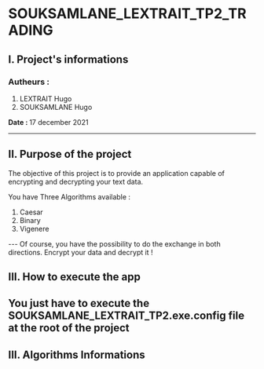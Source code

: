 # SOUKSAMLANE_LEXTRAIT_TP2_TRADING

## I. Project's informations

### Autheurs :

<ol>
<li>LEXTRAIT Hugo</li>
<li>SOUKSAMLANE Hugo</li>
</ol>

<b> Date : </b> 17 december 2021 
 
---

## II. Purpose of the project

The objective of this project is to provide an application capable of encrypting and decrypting your text data.

You have Three Algorithms available :
<ol>
<li>Caesar </li>
<li>Binary</li>
<li>Vigenere</li>
</ol>
---
Of course, you have the possibility to do the exchange in both directions. Encrypt your data and decrypt it !

## III. How to execute the app


You just have to execute the SOUKSAMLANE_LEXTRAIT_TP2.exe.config file at the root of the project 
---
## III. Algorithms Informations 



